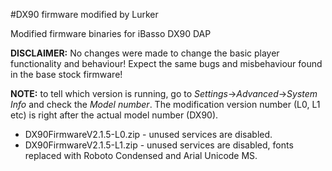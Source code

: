 #DX90 firmware modified by Lurker

Modified firmware binaries for iBasso DX90 DAP

**DISCLAIMER:** No changes were made to change the basic player functionality and behaviour! Expect the same bugs and misbehaviour found in the base stock firmware!

**NOTE:** to tell which version is running, go to _Settings_->_Advanced_->_System Info_ and check the _Model number_. The modification version number (L0, L1 etc) is right after the actual model number (DX90).

- DX90FirmwareV2.1.5-L0.zip - unused services are disabled.
- DX90FirmwareV2.1.5-L1.zip - unused services are disabled, fonts replaced with Roboto Condensed and Arial Unicode MS.
